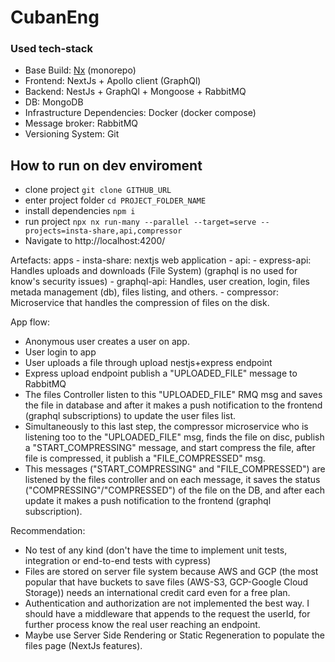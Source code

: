 # CubanEng

### Used tech-stack
- Base Build: [Nx](https://nx.dev) (monorepo)
- Frontend: NextJs + Apollo client (GraphQl) 
- Backend: NestJs + GraphQl + Mongoose + RabbitMQ
- DB: MongoDB
- Infrastructure Dependencies: Docker (docker compose)
- Message broker: RabbitMQ
- Versioning System: Git

## How to run on dev enviroment

- clone project `git clone GITHUB_URL`
- enter project folder `cd PROJECT_FOLDER_NAME`
- install dependencies `npm i`
- run project `npx nx run-many --parallel --target=serve --projects=insta-share,api,compressor`
-  Navigate to http://localhost:4200/


Artefacts:
  apps
    - insta-share: nextjs web application
    - api:
      - express-api: Handles uploads and downloads (File System) (graphql is no used for know's security issues)
      - graphql-api: Handles, user creation, login, files metada management (db), files listing, and others.
    - compressor: Microservice that handles the compression of files on the disk.


App flow:
  - Anonymous user creates a user on app.
  - User login to app
  - User uploads a file through upload nestjs+express endpoint
  - Express upload endpoint publish a "UPLOADED_FILE" message to RabbitMQ
  - The files Controller listen to this "UPLOADED_FILE" RMQ msg and saves the file in database and after it makes a push notification to the frontend (graphql subscriptions) to update the user files list.
  - Simultaneously to this last step, the compressor microservice who is listening too to the "UPLOADED_FILE" msg, finds the file on disc, publish a "START_COMPRESSING" message, and start compress the file, after file is compressed, it publish a "FILE_COMPRESSED" msg.
  - This messages ("START_COMPRESSING" and "FILE_COMPRESSED") are listened by the files controller and on each message, it 
    saves the status ("COMPRESSING"/"COMPRESSED") of the file on the DB, and after each update it makes a push notification to the frontend (graphql subscription). 
  



Recommendation:
 - No test of any kind (don't have the time to implement unit tests, integration or end-to-end tests with cypress)
 - Files are stored on server file system because AWS and GCP (the most popular that have buckets to save files (AWS-S3, GCP-Google Cloud Storage)) needs an international credit card even for a free plan.
 - Authentication and authorization are not implemented the best way. I should have a middleware that appends to the request the userId, for further process know the real user reaching an endpoint.
 - Maybe use Server Side Rendering or Static Regeneration to populate the files page (NextJs features).